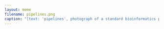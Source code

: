 ```yaml
---
layout: meme
filename: pipelines.png
caption: "[text: 'pipelines', photograph of a standard bioinformatics pipeline transforming data from one mess to another]"
---
```

